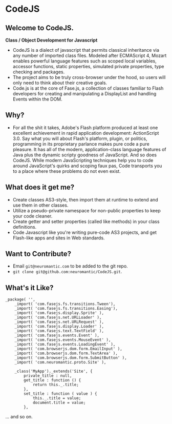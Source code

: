 # CodeJS

## Welcome to CodeJS. 

 **Class / Object Development for Javascript**
 
  * CodeJS is a dialect of javascript that permits classical inheritance via any number of imported class files. Modeled after ECMAScript 4, Mozart enables powerful language features such as scoped local variables, accessor functions, static properties, simulated private properties, type checking and packages. 
  * The project aims to be truly cross-browser under the hood, so users will only need to think about their creative goals.
  * Code.js is at the core of Fase.js, a collection of classes familiar to Flash developers for creating and manipulating a DisplayList and handling Events within the DOM.
  
## Why?

  * For all the shit it takes, Adobe's Flash platform produced at least one excellent achievement in rapid application development: ActionScript 3.0. Say what you will about Flash's platform, plugin, or politics, programming in its proprietary parlance makes pure code a pure pleasure. It has all of the modern, application-class language features of Java plus the dynamic scripty goodness of JavaScript. And so does CodeJS. While modern JavaScripting techniques help you to code around JavaScript's quirks and scoping faux pas, Code transports you to a place where these problems do not even exist.

  
## What does it get me?
  * Create classes AS3-style, then import them at runtime to extend and use them in other classes.
  * Utilize a pseudo-private namespace for non-public properties to keep your code cleaner.
  * Create getter and setter properties (called like methods) in your class definitions.
  * Code Javascript like you're writing pure-code AS3 projects, and get Flash-like apps and sites in Web standards. 

## Want to Contribute?
  
  * Email `git@neuromantic.com` to be added to the git repo.
  * `git clone git@github.com:neuromantic/CodeJS.git`.
   
## What's it Like?

    _package( '',
        _import( 'com.fasejs.fs.transitions.Tween'),
        _import( 'com.fasejs.fs.transitions.Easing'),
        _import( 'com.fasejs.display.Sprite' ),
        _import( 'com.fasejs.net.URLLoader' ),
        _import( 'com.fasejs.net.URLRequest' ),
        _import( 'com.fasejs.display.Loader' ),
        _import( 'com.fasejs.text.TextField' ),
        _import( 'com.fasejs.events.Event' ),
        _import( 'com.fasejs.events.MouseEvent' ),
        _import( 'com.fasejs.events.LoadingEvent' ),
        _import( 'com.browserjs.dom.form.EmailInput' ),
        _import( 'com.browserjs.dom.form.TextArea' ),
        _import( 'com.browserjs.dom.form.SubmitButton' ),
        _import( 'com.neuromantic.proto.Site' ),
  
        _class('MyApp')._extends('Site', {
            private_title : null,
            get_title : function () {
                return this._.title;
            },
            set_title : function ( value ) {
                this._.title = value;
                document.title = value;
            },
   ... and so on.
  
 

